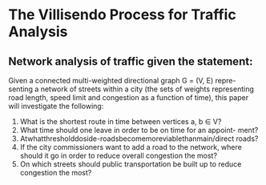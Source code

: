 # The Villisendo Process for Traffic Analysis
## Network analysis of traffic given the statement:
Given a connected multi-weighted directional graph G = (V, E) repre- senting a network of streets within a city (the sets of weights representing road length, speed limit and congestion as a function of time), this paper will investigate the following:
1. What is the shortest route in time between vertices a, b ∈ V?
2. What time should one leave in order to be on time for an appoint-
ment?
3. Atwhatthresholddoside-roadsbecomemoreviablethanmain/direct roads?
4. If the city commissioners want to add a road to the network, where should it go in order to reduce overall congestion the most?
5. On which streets should public transportation be built up to reduce congestion the most?

